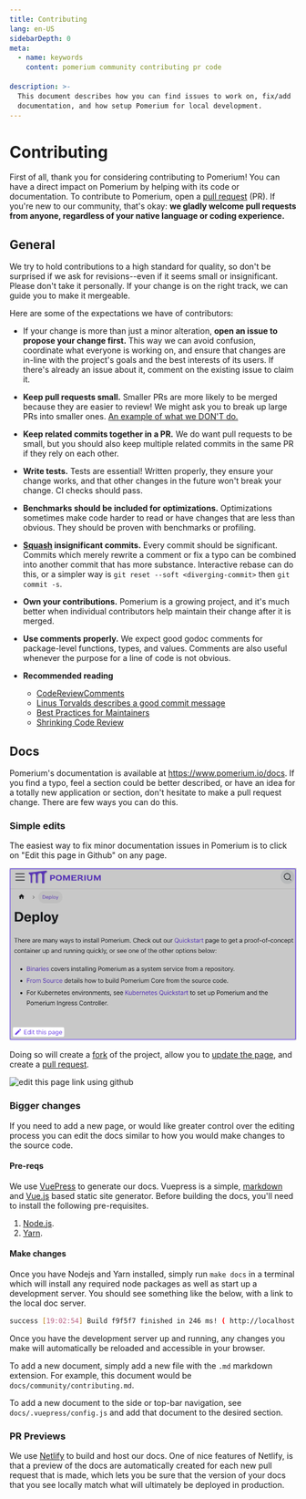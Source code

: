 ```yaml
---
title: Contributing
lang: en-US
sidebarDepth: 0
meta:
  - name: keywords
    content: pomerium community contributing pr code

description: >-
  This document describes how you can find issues to work on, fix/add
  documentation, and how setup Pomerium for local development.
---
```


# Contributing

First of all, thank you for considering contributing to Pomerium! You can have a direct impact on Pomerium by helping with its code or documentation. To contribute to Pomerium, open a [pull request](https://github.com/pomerium/pomerium/pulls) (PR). If you're new to our community, that's okay: **we gladly welcome pull requests from anyone, regardless of your native language or coding experience.**

## General

We try to hold contributions to a high standard for quality, so don't be surprised if we ask for revisions--even if it seems small or insignificant. Please don't take it personally. If your change is on the right track, we can guide you to make it mergeable.

Here are some of the expectations we have of contributors:

- If your change is more than just a minor alteration, **open an issue to propose your change first.** This way we can avoid confusion, coordinate what everyone is working on, and ensure that changes are in-line with the project's goals and the best interests of its users. If there's already an issue about it, comment on the existing issue to claim it.

- **Keep pull requests small.** Smaller PRs are more likely to be merged because they are easier to review! We might ask you to break up large PRs into smaller ones. [An example of what we DON'T do.](https://twitter.com/iamdevloper/status/397664295875805184)

- **Keep related commits together in a PR.** We do want pull requests to be small, but you should also keep multiple related commits in the same PR if they rely on each other.

- **Write tests.** Tests are essential! Written properly, they ensure your change works, and that other changes in the future won't break your change. CI checks should pass.

- **Benchmarks should be included for optimizations.** Optimizations sometimes make code harder to read or have changes that are less than obvious. They should be proven with benchmarks or profiling.

- **[Squash](http://gitready.com/advanced/2009/02/10/squashing-commits-with-rebase.html) insignificant commits.** Every commit should be significant. Commits which merely rewrite a comment or fix a typo can be combined into another commit that has more substance. Interactive rebase can do this, or a simpler way is `git reset --soft <diverging-commit>` then `git commit -s`.

- **Own your contributions.** Pomerium is a growing project, and it's much better when individual contributors help maintain their change after it is merged.

- **Use comments properly.** We expect good godoc comments for package-level functions, types, and values. Comments are also useful whenever the purpose for a line of code is not obvious.

- **Recommended reading**

  - [CodeReviewComments](https://github.com/golang/go/wiki/CodeReviewComments)
  - [Linus Torvalds describes a good commit message](https://gist.github.com/matthewhudson/1475276)
  - [Best Practices for Maintainers](https://opensource.guide/best-practices/)
  - [Shrinking Code Review](https://alexgaynor.net/2015/dec/29/shrinking-code-review/)

## Docs

Pomerium's documentation is available at <https://www.pomerium.io/docs>. If you find a typo, feel a section could be better described, or have an idea for a totally new application or section, don't hesitate to make a pull request change. There are few ways you can do this.

### Simple edits

The easiest way to fix minor documentation issues in Pomerium is to click on "Edit this page in Github" on any page.

![edit this page link](./img/contributing-edit-this-page.png)

Doing so will create a [fork](https://help.github.com/en/articles/fork-a-repo) of the project, allow you to [update the page](https://guides.github.com/features/mastering-markdown/), and create a [pull request](https://help.github.com/en/articles/about-pull-requests).

![edit this page link using github](./img/contributing-edit-this-page-github.png)

### Bigger changes

If you need to add a new page, or would like greater control over the editing process you can edit the docs similar to how you would make changes to the source code.

#### Pre-reqs

We use [VuePress](https://vuepress.vuejs.org) to generate our docs. Vuepress is a simple, [markdown](https://v1.vuepress.vuejs.org/config/#markdown) and [Vue.js](https://v1.vuepress.vuejs.org/config/#markdown) based static site generator. Before building the docs, you'll need to install the following pre-requisites.

1. [Node.js](https://nodejs.org/en/download/).
2. [Yarn](https://yarnpkg.com/lang/en/docs).

#### Make changes

Once you have Nodejs and Yarn installed, simply run `make docs` in a terminal which will install any required node packages as well as start up a development server. You should see something like the below, with a link to the local doc server.

```bash
success [19:02:54] Build f9f5f7 finished in 246 ms! ( http://localhost:8081/ )
```

Once you have the development server up and running, any changes you make will automatically be reloaded and accessible in your browser.

To add a new document, simply add a new file with the `.md` markdown extension. For example, this document would be `docs/community/contributing.md`.

To add a new document to the side or top-bar navigation, see `docs/.vuepress/config.js` and add that document to the desired section.

### PR Previews

We use [Netlify](https://www.netlify.com) to build and host our docs. One of nice features of Netlify, is that a preview of the docs are automatically created for each new pull request that is made, which lets you be sure that the version of your docs that you see locally match what will ultimately be deployed in production.

[configuration variables]: ../reference/readme.md
[download]: https://github.com/pomerium/pomerium/releases
[environmental configuration variables]: https://12factor.net/config
[httpbin]: https://httpbin.org/
[identity provider]: ../identity-providers/readme.md
[make]: https://en.wikipedia.org/wiki/Make_(software)
[wild-card tls certificate]: ../reference/certificates.md
